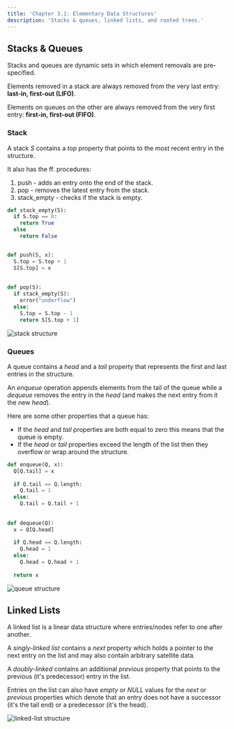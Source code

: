 ```yaml
---
title: 'Chapter 3.1: Elementary Data Structures'
description: 'Stacks & queues, linked lists, and rooted trees.'
---
```


## Stacks & Queues

Stacks and queues are dynamic sets in which element removals are 
pre-specified.

Elements removed in a stack are always removed from the very last 
entry: **last-in, first-out (LIFO)**.

Elements on queues on the other are always removed from the very first 
entry: **first-in, first-out (FIFO)**.

### Stack

A stack $S$ contains a $top$ property that points to the most recent entry 
in the structure.

It also has the ff. procedures:

1. $\text{push}$ - adds an entry onto the end of the stack.
2. $\text{pop}$ - removes the latest entry from the stack.
3. $\text{stack\_empty}$ - checks if the stack is empty.

```py
def stack_empty(S):
  if S.top == 0:
    return True
  else
    return False


def push(S, x):
  S.top = S.top + 1
  S[S.top] = x
  
  
def pop(S):
  if stack_empty(S):
    error("underflow")
  else:
    S.top = S.top - 1
    return S[S.top + 1]
```

![stack structure](/images/figures/dsa/stack.png)

### Queues

A queue contains a $head$ and a $tail$ property that represents the first and last 
entries in the structure.

An $enqueue$ operation appends elements from the tail of the queue while a *dequeue* 
removes the entry in the $head$ (and makes the next entry from it the new $head$).

Here are some other properties that a queue has:

- If the $head$ and $tail$ properties are both equal to zero this means that the queue 
is empty.
- If the $head$ or $tail$ properties exceed the length of the list then they overflow or 
wrap around the structure.

```py
def enqueue(Q, x):
  Q[Q.tail] = x
  
  if Q.tail == Q.length:
    Q.tail = 1
  else:
    Q.tail = Q.tail + 1
    
    
def dequeue(Q):
  x = Q[Q.head]
  
  if Q.head == Q.length:
    Q.head = 1
  else:
    Q.head = Q.head + 1
    
  return x
```

![queue structure](/images/figures/dsa/queue.png)

## Linked Lists

A linked list is a linear data structure where entries/nodes refer to one after 
another.

A _singly-linked list_ contains a $next$ property which holds a pointer to the 
next entry on the list and may also contain arbitrary satellite data.

A _doubly-linked_ contains an additional $previous$ property that points to the 
previous (it's predecessor) entry in the list.

Entries on the list can also have _empty_ or $NULL$ values for the $next$ or $previous$ 
properties which denote that an entry does not have a successor (it's the tail end) 
or a predecessor (it's the head).

![linked-list structure](/images/figures/dsa/linked-list.png)

